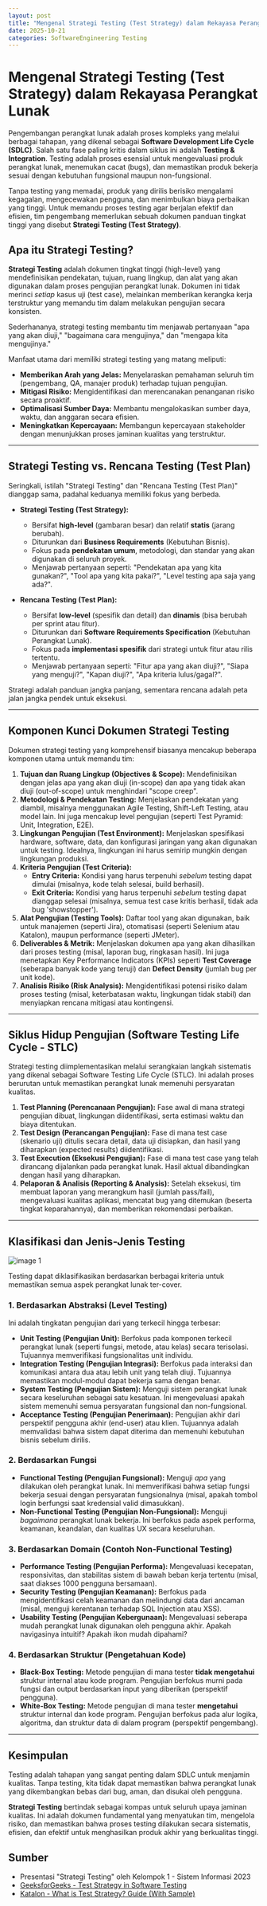 ```yaml
---
layout: post
title: "Mengenal Strategi Testing (Test Strategy) dalam Rekayasa Perangkat Lunak"
date: 2025-10-21
categories: SoftwareEngineering Testing
---
```


# Mengenal Strategi Testing (Test Strategy) dalam Rekayasa Perangkat Lunak

Pengembangan perangkat lunak adalah proses kompleks yang melalui berbagai tahapan, yang dikenal sebagai **Software Development Life Cycle (SDLC)**. Salah satu fase paling kritis dalam siklus ini adalah **Testing & Integration**. Testing adalah proses esensial untuk mengevaluasi produk perangkat lunak, menemukan cacat (bugs), dan memastikan produk bekerja sesuai dengan kebutuhan fungsional maupun non-fungsional.

Tanpa testing yang memadai, produk yang dirilis berisiko mengalami kegagalan, mengecewakan pengguna, dan menimbulkan biaya perbaikan yang tinggi. Untuk memandu proses testing agar berjalan efektif dan efisien, tim pengembang memerlukan sebuah dokumen panduan tingkat tinggi yang disebut **Strategi Testing (Test Strategy)**.

## Apa itu Strategi Testing?

**Strategi Testing** adalah dokumen tingkat tinggi (high-level) yang mendefinisikan pendekatan, tujuan, ruang lingkup, dan alat yang akan digunakan dalam proses pengujian perangkat lunak. Dokumen ini tidak merinci *setiap* kasus uji (test case), melainkan memberikan kerangka kerja terstruktur yang memandu tim dalam melakukan pengujian secara konsisten.

Sederhananya, strategi testing membantu tim menjawab pertanyaan "apa yang akan diuji," "bagaimana cara mengujinya," dan "mengapa kita mengujinya."

Manfaat utama dari memiliki strategi testing yang matang meliputi:

* **Memberikan Arah yang Jelas:** Menyelaraskan pemahaman seluruh tim (pengembang, QA, manajer produk) terhadap tujuan pengujian.
* **Mitigasi Risiko:** Mengidentifikasi dan merencanakan penanganan risiko secara proaktif.
* **Optimalisasi Sumber Daya:** Membantu mengalokasikan sumber daya, waktu, dan anggaran secara efisien.
* **Meningkatkan Kepercayaan:** Membangun kepercayaan stakeholder dengan menunjukkan proses jaminan kualitas yang terstruktur.

---

## Strategi Testing vs. Rencana Testing (Test Plan)

Seringkali, istilah "Strategi Testing" dan "Rencana Testing (Test Plan)" dianggap sama, padahal keduanya memiliki fokus yang berbeda.

* **Strategi Testing (Test Strategy):**
  * Bersifat **high-level** (gambaran besar) dan relatif **statis** (jarang berubah).
  * Diturunkan dari **Business Requirements** (Kebutuhan Bisnis).
  * Fokus pada **pendekatan umum**, metodologi, dan standar yang akan digunakan di seluruh proyek.
  * Menjawab pertanyaan seperti: "Pendekatan apa yang kita gunakan?", "Tool apa yang kita pakai?", "Level testing apa saja yang ada?".

* **Rencana Testing (Test Plan):**
  * Bersifat **low-level** (spesifik dan detail) dan **dinamis** (bisa berubah per sprint atau fitur).
  * Diturunkan dari **Software Requirements Specification** (Kebutuhan Perangkat Lunak).
  * Fokus pada **implementasi spesifik** dari strategi untuk fitur atau rilis tertentu.
  * Menjawab pertanyaan seperti: "Fitur apa yang akan diuji?", "Siapa yang menguji?", "Kapan diuji?", "Apa kriteria lulus/gagal?".

Strategi adalah panduan jangka panjang, sementara rencana adalah peta jalan jangka pendek untuk eksekusi.

---

## Komponen Kunci Dokumen Strategi Testing

Dokumen strategi testing yang komprehensif biasanya mencakup beberapa komponen utama untuk memandu tim:

1. **Tujuan dan Ruang Lingkup (Objectives & Scope):** Mendefinisikan dengan jelas apa yang akan diuji (in-scope) dan apa yang tidak akan diuji (out-of-scope) untuk menghindari "scope creep".
2. **Metodologi & Pendekatan Testing:** Menjelaskan pendekatan yang diambil, misalnya menggunakan Agile Testing, Shift-Left Testing, atau model lain. Ini juga mencakup level pengujian (seperti Test Pyramid: Unit, Integration, E2E).
3. **Lingkungan Pengujian (Test Environment):** Menjelaskan spesifikasi hardware, software, data, dan konfigurasi jaringan yang akan digunakan untuk testing. Idealnya, lingkungan ini harus semirip mungkin dengan lingkungan produksi.
4. **Kriteria Pengujian (Test Criteria):**
    * **Entry Criteria:** Kondisi yang harus terpenuhi *sebelum* testing dapat dimulai (misalnya, kode telah selesai, build berhasil).
    * **Exit Criteria:** Kondisi yang harus terpenuhi *sebelum* testing dapat dianggap selesai (misalnya, semua test case kritis berhasil, tidak ada bug 'showstopper').
5. **Alat Pengujian (Testing Tools):** Daftar tool yang akan digunakan, baik untuk manajemen (seperti Jira), otomatisasi (seperti Selenium atau Katalon), maupun performance (seperti JMeter).
6. **Deliverables & Metrik:** Menjelaskan dokumen apa yang akan dihasilkan dari proses testing (misal, laporan bug, ringkasan hasil). Ini juga menetapkan Key Performance Indicators (KPIs) seperti **Test Coverage** (seberapa banyak kode yang teruji) dan **Defect Density** (jumlah bug per unit kode).
7. **Analisis Risiko (Risk Analysis):** Mengidentifikasi potensi risiko dalam proses testing (misal, keterbatasan waktu, lingkungan tidak stabil) dan menyiapkan rencana mitigasi atau kontingensi.

---

## Siklus Hidup Pengujian (Software Testing Life Cycle - STLC)

Strategi testing diimplementasikan melalui serangkaian langkah sistematis yang dikenal sebagai Software Testing Life Cycle (STLC). Ini adalah proses berurutan untuk memastikan perangkat lunak memenuhi persyaratan kualitas.

1. **Test Planning (Perencanaan Pengujian):** Fase awal di mana strategi pengujian dibuat, lingkungan diidentifikasi, serta estimasi waktu dan biaya ditentukan.
2. **Test Design (Perancangan Pengujian):** Fase di mana test case (skenario uji) ditulis secara detail, data uji disiapkan, dan hasil yang diharapkan (expected results) diidentifikasi.
3. **Test Execution (Eksekusi Pengujian):** Fase di mana test case yang telah dirancang dijalankan pada perangkat lunak. Hasil aktual dibandingkan dengan hasil yang diharapkan.
4. **Pelaporan & Analisis (Reporting & Analysis):** Setelah eksekusi, tim membuat laporan yang merangkum hasil (jumlah pass/fail), mengevaluasi kualitas aplikasi, mencatat bug yang ditemukan (beserta tingkat keparahannya), dan memberikan rekomendasi perbaikan.

---

## Klasifikasi dan Jenis-Jenis Testing

![image 1](https://cms-cdn.katalon.com/large_testing_pyramid_detailed_explanation_01793071ba.png)

Testing dapat diklasifikasikan berdasarkan berbagai kriteria untuk memastikan semua aspek perangkat lunak ter-cover.

### 1. Berdasarkan Abstraksi (Level Testing)

Ini adalah tingkatan pengujian dari yang terkecil hingga terbesar:

* **Unit Testing (Pengujian Unit):** Berfokus pada komponen terkecil perangkat lunak (seperti fungsi, metode, atau kelas) secara terisolasi. Tujuannya memverifikasi fungsionalitas unit individu.
* **Integration Testing (Pengujian Integrasi):** Berfokus pada interaksi dan komunikasi antara dua atau lebih unit yang telah diuji. Tujuannya memastikan modul-modul dapat bekerja sama dengan benar.
* **System Testing (Pengujian Sistem):** Menguji sistem perangkat lunak secara keseluruhan sebagai satu kesatuan. Ini mengevaluasi apakah sistem memenuhi semua persyaratan fungsional dan non-fungsional.
* **Acceptance Testing (Pengujian Penerimaan):** Pengujian akhir dari perspektif pengguna akhir (end-user) atau klien. Tujuannya adalah memvalidasi bahwa sistem dapat diterima dan memenuhi kebutuhan bisnis sebelum dirilis.

### 2. Berdasarkan Fungsi

* **Functional Testing (Pengujian Fungsional):** Menguji *apa* yang dilakukan oleh perangkat lunak. Ini memverifikasi bahwa setiap fungsi bekerja sesuai dengan persyaratan fungsionalnya (misal, apakah tombol login berfungsi saat kredensial valid dimasukkan).
* **Non-Functional Testing (Pengujian Non-Fungsional):** Menguji *bagaimana* perangkat lunak bekerja. Ini berfokus pada aspek performa, keamanan, keandalan, dan kualitas UX secara keseluruhan.

### 3. Berdasarkan Domain (Contoh Non-Functional Testing)

* **Performance Testing (Pengujian Performa):** Mengevaluasi kecepatan, responsivitas, dan stabilitas sistem di bawah beban kerja tertentu (misal, saat diakses 1000 pengguna bersamaan).
* **Security Testing (Pengujian Keamanan):** Berfokus pada mengidentifikasi celah keamanan dan melindungi data dari ancaman (misal, menguji kerentanan terhadap SQL Injection atau XSS).
* **Usability Testing (Pengujian Kebergunaan):** Mengevaluasi seberapa mudah perangkat lunak digunakan oleh pengguna akhir. Apakah navigasinya intuitif? Apakah ikon mudah dipahami?

### 4. Berdasarkan Struktur (Pengetahuan Kode)

* **Black-Box Testing:** Metode pengujian di mana tester **tidak mengetahui** struktur internal atau kode program. Pengujian berfokus murni pada fungsi dan output berdasarkan input yang diberikan (perspektif pengguna).
* **White-Box Testing:** Metode pengujian di mana tester **mengetahui** struktur internal dan kode program. Pengujian berfokus pada alur logika, algoritma, dan struktur data di dalam program (perspektif pengembang).

---

## Kesimpulan

Testing adalah tahapan yang sangat penting dalam SDLC untuk menjamin kualitas. Tanpa testing, kita tidak dapat memastikan bahwa perangkat lunak yang dikembangkan bebas dari bug, aman, dan disukai oleh pengguna.

**Strategi Testing** bertindak sebagai kompas untuk seluruh upaya jaminan kualitas. Ini adalah dokumen fundamental yang menyatukan tim, mengelola risiko, dan memastikan bahwa proses testing dilakukan secara sistematis, efisien, dan efektif untuk menghasilkan produk akhir yang berkualitas tinggi.

## Sumber

* Presentasi "Strategi Testing" oleh Kelompok 1 - Sistem Informasi 2023
* [GeeksforGeeks - Test Strategy in Software Testing](https://www.geeksforgeeks.org/software-testing/software-testing-test-strategy/)
* [Katalon - What is Test Strategy? Guide (With Sample)](https://katalon.com/resources-center/blog/test-strategy)
